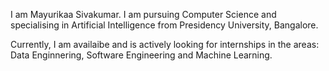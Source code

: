 I am Mayurikaa Sivakumar.
I am pursuing Computer Science and specialising in Artificial Intelligence from Presidency University, Bangalore. 

Currently, I am availaibe and is actively looking for internships in the areas:
Data Enginnering, Software Engineering and Machine Learning. 
